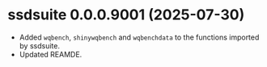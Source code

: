 <!-- NEWS.md is maintained by https://fledge.cynkra.com, contributors should not edit this file -->

# ssdsuite 0.0.0.9001 (2025-07-30)

- Added `wqbench`, `shinywqbench` and `wqbenchdata` to the functions imported by ssdsuite.
- Updated REAMDE. 
